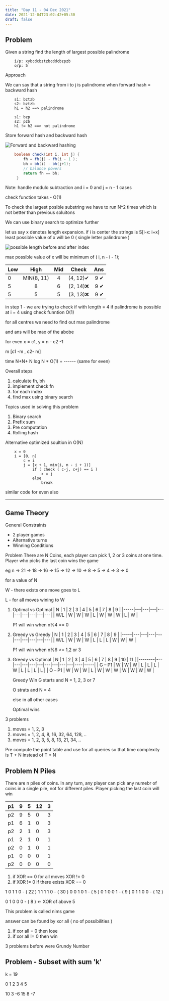 ```yaml
---
title: "Day 11 - 04 Dec 2021"
date: 2021-12-04T23:02:42+05:30
draft: false
---
```


## Problem

Given a string find the length of largest possible palindrome

```
    i/p: xybcdcbztzbcddcbzpzb
    o/p: 5 
```

Approach

We can say that a string from i to j is palindrome when forward hash = backward hash 

```
    s1: bztzb
    s2: bztzb
    h1 = h2 ==> palindrome

    s1: bzp
    s2: pzb
    h1 != h2 ==> not palindrome
```

Store forward hash and backward hash

![Forward and backward hashing](/images/notes/notes-image-001.png)

```java
    boolean check(int i, int j) {
        fh = fh(j) - fh(i - 1 );
        bh = bh(i) - bh(j+1);
        // balance powers 
        return fh == bh;
     }
```
Note: handle modulo subtraction and i = 0 and j = n - 1 cases

check function takes - O(1)

To check the largest posible substring we have to run N^2 times which is not better than previous soluitons

We can use binary search to optimize further

let us say x denotes length expansion. if i is center the strings is S[i-x: i+x]
least possible value of x will be 0 ( single letter palindrome )

![possible length before and after index](/images/notes/notes-image-002.png)

max possible value of x will be minimum of ( i, n - i - 1);



Low | High | Mid | Check | Ans
| :-- | :--: | :--: | :--: | --: |
0 | MIN(8, 11) | 4 | (4, 12)✔ | 9 ✔
5 | 8 | 6 | (2, 14)❌ | 9 ✔
5 | 5 | 5 | (3, 13)❌ | 9 ✔

in step 1 - we are trying to check if with length = 4 if palindrome is possible at i = 4 using check funntion O(1)


for all centres we need to find out max palindrome

and ans will be max of the abobe

for even x = c1, y = n - c2 -1

m [c1 -m , c2- m]


time N+N+ N log N * O(1) + ------ (same for even) 

Overall steps
1. calculate fh, bh
2. implement check fn
3. for each index
4. find max using binary search

Topics used in solving this problem
1. Binary search
2. Prefix sum
3. Pre computation
4. Rolling hash

Alternative optimized soultion in O(N)

```
    x = 0
    i = [0, n)
        c = i 
        j = [x + 1, min(i, n - i + 1)]
            if ( check ( c-j, c+j) == i ) 
                x = j
            else 
                break
```
similar code for even also


------------
## Game Theory

General Constraints
* 2 player games
* Alternative turns
* Winning Conditions

Problem
There are N Coins, each player can pick 1, 2 or 3 coins at one time. 
Player who picks the last coin wins the game

eg
n -> 21 -> 18 -> 16 -> 15 -> 12 -> 10 -> 8 -> 5 -> 4 -> 3 -> 0


for a value of N



W - there exists one move goes to L

L - for all moves wining to W

1. Optimal vs Optimal
    | N   | 1 | 2 | 3 | 4 | 5 | 6 | 7 | 8 | 9 |
    |-----|---|---|---|---|---|---|---|---|---|
    | W/L | W | W | W | L | W | W | W | L | W |

    P1 will win when n%4 == 0
2. Greedy vs Greedy
    | N   | 1 | 2 | 3 | 4 | 5 | 6 | 7 | 8 | 9 |
    |-----|---|---|---|---|---|---|---|---|---|
    | W/L | W | W | W | L | L | L | W | W | W |

    P1 will win when n%6 <= 1,2 or 3
3. Greedy vs Optimal
    | N      | 1 | 2 | 3 | 4 | 5 | 6 | 7 | 8 | 9 | 10 | 11  |
    |--------|---|---|---|---|---|---|---|---|---|----|-----|
    | G – P1 | W | W | W | L | L | L | W | L | L | L  | L   |
    | O – P1 | W | W | W | L | W | W | W | W | W | W  | W   |

    Greedy Win
    G starts and N = 1, 2, 3 or 7 

    O strats and N = 4


    else in all other cases 

    Optimal wins


3 problems
1. moves = 1, 2, 3
2. moves = 1, 2, 4, 8, 16, 32, 64, 128, ..
3. moves = 1, 2, 3, 5, 8, 13, 21, 34, .. 

Pre compute the point table and use for all queries so that time complexity is T + N instead of T * N

## Problem N Piles

There are n piles of coins. In any turn, any player can pick any numebr of coins in a single pile, not for different piles. Player picking the last coin will win 

| p1 | 9 | 5 | 12 | 3 |
|----|---|---|----|---|
| p2 | 9 | 5 | 0  | 3 |
| p1 | 6 | 1 | 0  | 3 |
| p2 | 2 | 1 | 0  | 3 |
| p1 | 2 | 1 | 0  | 1 |
| p2 | 0 | 1 | 0  | 1 |
| p1 | 0 | 0 | 0  | 1 |
| p2 | 0 | 0 | 0  | 0 |


1. if XOR == 0 for all moves XOR != 0
2. if XOR != 0 if there exists XOR == 0

1 0 1 1 0 - ( 22 )
1 1 1 1 0 - ( 30 )
0 0 1 0 1 - ( 5 )
0 1 0 0 1 - ( 9 )
0 1 1 0 0 - ( 12 )

0 1 0 0 0 - ( 8 ) <- XOR of above 5


This problem is called nims game

answer can be found by xor all ( no of possibilities ) 
1. if xor all = 0 then lose
2. if xor all != 0 then win

3 problems before were Grundy Number

## Problem - Subset with sum 'k'

k = 19 

 0 1  2  3 4  5

10 3 -6 15 8 -7